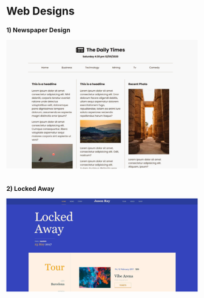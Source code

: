 # Web Designs


### 1) Newspaper Design
![alt text](https://github.com/ramsheedrd/Web-Designs/blob/main/newspaper-design/news-paper-design.jpg?raw=true)
&nbsp;

### 2) Locked Away
![alt text](https://github.com/ramsheedrd/Web-Designs/blob/main/locked-away-design/locked-away-design.jpg?raw=true)
